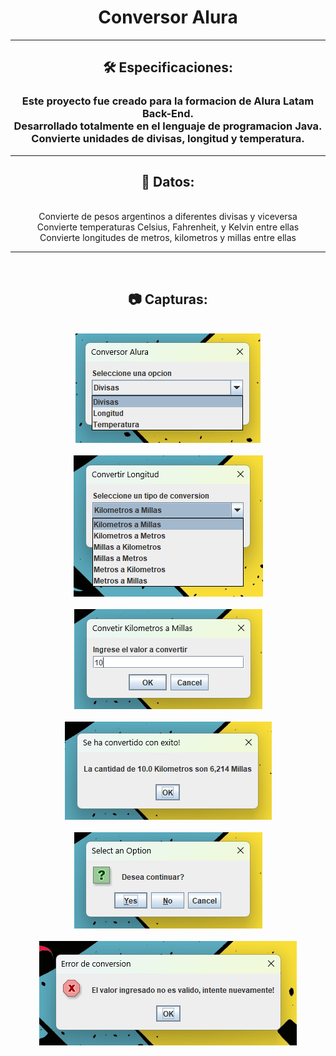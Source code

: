 <div id="titulo" align="center">
    <h1 align="center">Conversor Alura</h1>
</div>

---

<div id="Caracteristicas" align="center">
    <h2 align="center"> 🛠️ Especificaciones:</h2>
    <h3>
        Este proyecto fue creado para la formacion de Alura Latam Back-End. <br>
        Desarrollado totalmente en el lenguaje de programacion Java. <br>
        Convierte unidades de divisas, longitud y temperatura.
    </h3>
</div>

---

<div id="datos" align="center">
    <h2>💾 Datos:</h2>
    <br>
        Convierte de pesos argentinos a diferentes divisas y viceversa <br>
        Convierte temperaturas Celsius, Fahrenheit, y Kelvin entre ellas <br>
        Convierte longitudes de metros, kilometros y millas entre ellas <br>
</div>

---

<div id="capturas" align="center">
    <br>
    <h2> 📷 Capturas:</h2>
    <br>
    <img src="https://github.com/elchino8779/ImagenesGitHub/blob/main/ConversorAlura/pantalla1.png?raw=true" alt="Cap1">
    <br>
    <br>
    <img src="https://github.com/elchino8779/ImagenesGitHub/blob/main/ConversorAlura/pantalla2.png?raw=true" alt="Cap2">
    <br>
    <br>
    <img src="https://github.com/elchino8779/ImagenesGitHub/blob/main/ConversorAlura/pantalla3.png?raw=true" alt="Cap3">
    <br>
    <br>
    <img src="https://github.com/elchino8779/ImagenesGitHub/blob/main/ConversorAlura/pantalla4.png?raw=true" alt="Cap4">
    <br>
    <br>
    <img src="https://github.com/elchino8779/ImagenesGitHub/blob/main/ConversorAlura/pantalla5.png?raw=true" alt="Cap5">
    <br>
    <br>
    <img src="https://github.com/elchino8779/ImagenesGitHub/blob/main/ConversorAlura/pantalla6.png?raw=true" alt="Cap6">
</div>
